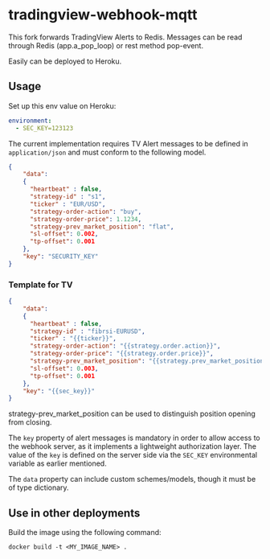 # tradingview-webhook-mqtt

This fork forwards TradingView Alerts to Redis.
Messages can be read through Redis (app.a_pop_loop) or rest method pop-event.

Easily can be deployed to Heroku.

## Usage

Set up this env value on Heroku:

```yaml
environment:
  - SEC_KEY=123123
```

The current implementation requires TV Alert messages to be defined in `application/json` and must conform to the following model.

```json
{
    "data":
    {
      "heartbeat" : false,
      "strategy-id" : "s1",
      "ticker" : "EUR/USD",
      "strategy-order-action": "buy",
      "strategy-order-price": 1.1234,
      "strategy-prev_market_position": "flat",
      "sl-offset": 0.002,
      "tp-offset": 0.001
    },
    "key": "SECURITY_KEY"
}
```

### Template for TV

```json
{
    "data":
    {
      "heartbeat" : false,
      "strategy-id" : "fibrsi-EURUSD",
      "ticker" : "{{ticker}}",
      "strategy-order-action": "{{strategy.order.action}}",
      "strategy-order-price": "{{strategy.order.price}}",
      "strategy-prev_market_position": "{{strategy.prev_market_position}}",
      "sl-offset": 0.003,
      "tp-offset": 0.001
    },
    "key": "{{sec_key}}"
}
```

strategy-prev_market_position can be used to distinguish position opening from closing.

The `key` property of alert messages is mandatory in order to allow access to
the webhook server, as it implements a lightweight authorization layer. The
value of the `key` is defined on the server side via the `SEC_KEY` environmental
variable as earlier mentioned.

The `data` property can include custom schemes/models, though it must be of type
dictionary.

## Use in other deployments

Build the image using the following command:

```
docker build -t <MY_IMAGE_NAME> .
```
